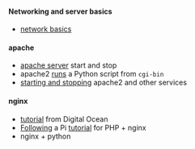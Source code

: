 #### Networking and server basics

- [network basics](../files/10.md)

#### apache

- [apache server](apache.md) start and stop
- apache2 [runs](apache-python.md) a Python script from ``cgi-bin``
- [starting and stopping](services.md) apache2 and other services

#### nginx

- [tutorial](nginx.md) from Digital Ocean 
- [Following](nginx-php.md) a Pi [tutorial](https://www.raspberrypi.org/documentation/remote-access/web-server/nginx.md) for PHP + nginx
- nginx + python
